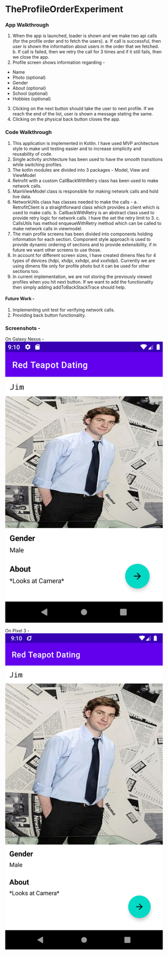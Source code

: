 # TheProfileOrderExperiment

### App Walkthrough
1. When the app is launched, loader is shown and we make two api calls (for the profile order and to fetch the users).
  a. If call is successful, then user is shown the information about users in the order that we fetched.
  b. If call is failed, then we retry the call for 3 times and if it still fails, then we close the app.
2. Profile screen shows information regarding -
  * Name
  * Photo (optional)
  * Gender
  * About (optional)
  * School (optional)
  * Hobbies (optional)
3. Clicking on the next button should take the user to next profile. If we reach the end of the list, user is shown a message stating the same.
4. Clicking on the physical back button closes the app.

### Code Walkthrough
1. This application is implemented in Kotlin. I have used MVP architecture style to make unit testing easier and to increase simplicity and reusability of code.
2. Single activity architecture has been used to have the smooth transitions while switching profiles.
3. The kotlin modules are divided into 3 packages - Model, View and ViewModel
4. Retrofit with a custom CallBackWithRetry class has been used to make network calls.
5. MainViewModel class is responsible for making network calls and hold live data.
6. NetworkUtils class has classes needed to make the calls -
 a. RetrofitClient is a straightforward class which provides a client which is used to make calls.
 b. CallbackWithRetry is an abstract class used to provide retry logic for network calls. I have the set the retry limit to 3.
 c. CallsUtils has method enqueueWithRetry method which can be called to make network calls in viewmodel.
7. The main profile screens has been divided into components holding information for each section. Component style approach is used to provide dynamic ordering of sections and to provide extensibility, if in future we want other screens to use those.
8. In account for different screen sizes, I have created dimens files for 4 types of devices (hdpi, xhdpi, xxhdpi, and xxxhdpi). Currently we are using dimens file only for profile photo but it can be used for other sections too.
9. In current implementation, we are not storing the previously viewed profiles when you hit next button. If we want to add the functionality then simply adding addToBackStackTrace should help.

#### Future Work -
1. Implementing unit test for verifying network calls.
2. Providing back button functionality.

### Screenshots -
On Galaxy Nexus -
![Alt text](/screenshots/galaxy_nexus.png?raw=true "Galaxy Nexus")

On PIxel 3 -
![Alt text](/screenshots/pixel_3.png?raw=true "Pixel 3")
